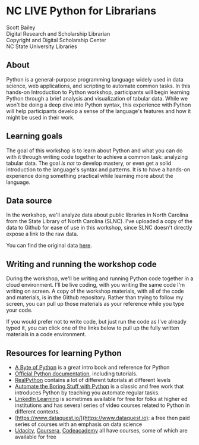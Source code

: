 # NC LIVE Python for Librarians

Scott Bailey\
Digital Research and Scholarship Librarian\
Copyright and Digital Scholarship Center\
NC State University Libraries

## About

Python is a general-purpose programming language widely used in data science, web applications, and scripting to automate common tasks. In this hands-on Introduction to Python workshop, participants will begin learning Python through a brief analysis and visualization of tabular data. While we won't be doing a deep dive into Python syntax, this experience with Python will help participants develop a sense of the language's features and how it might be used in their work.

## Learning goals

The goal of this workshop is to learn about Python and what you can do with it through writing code together to achieve a common task: analyzing tabular data. The goal _is not_ to develop mastery, or even get a solid introduction to the language's syntax and patterns. It is to have a hands-on experience doing something practical while learning more about the language.

## Data source

In the workshop, we'll analyze data about public libraries in North Carolina from the State Library of North Carolina (SLNC). I've uploaded a copy of the data to Github for ease of use in this workshop, since SLNC doesn't directly expose a link to the raw data.

You can find the original data [here](https://statelibrary.ncdcr.gov/fy20-statistical-report-north-carolina-libraries-draft).

## Writing and running the workshop code

During the workshop, we'll be writing and running Python code together in a cloud environment. I'll be live coding, with you writing the same code I'm writing on screen. A copy of the workshop materials, with all of the code and materials, is in the Github repository. Rather than trying to follow my screen, you can pull up those materials as your reference while you type your code.

If you would prefer not to write code, but just run the code as I've already typed it, you can click one of the links below to pull up the fully written materials in a code environment.

## Resources for learning Python

- [A Byte of Python](https://python.swaroopch.com/) is a great intro book and reference for Python
- [Official Python documentation](https://docs.python.org/3/), including tutorials.
- [RealPython](https://realpython.com/) contains a lot of different tutorials at different levels
- [Automate the Boring Stuff with Python](https://automatetheboringstuff.com/) is a classic and free work that introduces Python by teaching you automate regular tasks.
- [LinkedIn Learning](https://www.linkedin.com/learning/topics/python) is sometimes available for free for folks at higher ed institutions and has several series of video courses related to Python in different contexts.
- [https://www.dataquest.io/](https://www.dataquest.io): a free then paid series of courses with an emphasis on data science
- [Udacity](https://www.udacity.com/course/introduction-to-python--ud1110), [Coursera](https://www.coursera.org/specializations/python?), [Codeacademy](https://www.codecademy.com/catalog/language/python) all have courses, some of which are available for free
